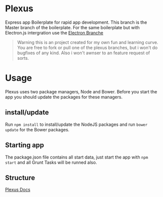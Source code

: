# Plexus #
Express app Boilerplate for rapid app development. This branch is the Master branch of the boilerplate. For the same boilerplate but with Electron.js intergration use the [Electron Branche](https://github.com/jbstoker/Plexus/tree/master_electron "Electron Intergration")

> Warning this is an project created for my own fun and learning curve. You are free to fork or pull one of the plexus branches, but i won't do bugfixes of any kind. Also i won't awnser to an feature request of sorts.

# Usage #
Plexus uses two package managers, Node and Bower. Before you start the app you should update the packages for these managers.
## install/update ##
Run `npm install` to install/update the NodeJS packages and run `bower update` for the Bower packages.
## Starting app ##
The package.json file contains all start data, just start the app with `npm start` and all Grunt Tasks will be runned also.

## Structure ##
[Plexus Docs](http://jbstoker.github.io/Plexus)
